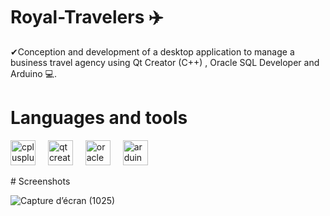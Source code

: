 # Royal-Travelers ✈️​
✔Conception and development of a desktop application to manage a business travel agency using Qt Creator (C++) , Oracle SQL Developer and Arduino 💻​.
<br>
# Languages and tools
<p align="left">
  <img src="https://cdn.jsdelivr.net/gh/devicons/devicon/icons/cplusplus/cplusplus-original.svg" height="40" alt="cplusplus logo"  />
  <img width="12" />
  <img src="https://cdn.simpleicons.org/qt/41CD52" height="40" alt="qtcreator logo"  />
  <img width="12" />
  <img src="https://cdn.simpleicons.org/oracle/F80000" height="40" alt="oracle logo"  />
  <img width="12" />
  <img src="https://cdn.jsdelivr.net/gh/devicons/devicon/icons/arduino/arduino-original.svg" height="40" alt="arduino logo"  />
</p>
# Screenshots

![Capture d’écran (1025)](https://github.com/user-attachments/assets/08997e2f-e8da-4e6c-b44f-70069592f40a)
